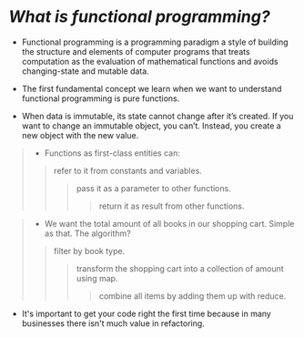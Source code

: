 # _What is functional programming?_
- Functional programming is a programming paradigm a style of building the structure and elements of computer programs that treats computation as the evaluation of mathematical functions and avoids changing-state and mutable data.
* The first fundamental concept we learn when we want to understand functional programming is pure functions.
+ When data is immutable, its state cannot change after it’s created. If you want to change an immutable object, you can’t. Instead, you create a new object with the new value.
>- Functions as first-class entities can:
>> refer to it from constants and variables.
>>> pass it as a parameter to other functions.
>>>> return it as result from other functions.

>- We want the total amount of all books in our shopping cart. Simple as that. The algorithm?
>> filter by book type.
>>> transform the shopping cart into a collection of amount using map.
>>>> combine all items by adding them up with reduce.
- It's important to get your code right the first time because in many businesses there isn't much value in refactoring. 
